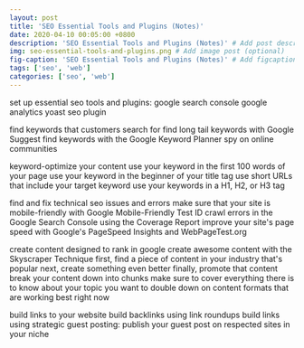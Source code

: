 ```yaml
---
layout: post
title: 'SEO Essential Tools and Plugins (Notes)'
date: 2020-04-10 00:05:00 +0800
description: 'SEO Essential Tools and Plugins (Notes)' # Add post description (optional)
img: seo-essential-tools-and-plugins.png # Add image post (optional)
fig-caption: 'SEO Essential Tools and Plugins (Notes)' # Add figcaption (optional)
tags: ['seo', 'web']
categories: ['seo', 'web']
---
```


set up essential seo tools and plugins:
	google search console
	google analytics
	yoast seo plugin

find keywords that customers search for
	find long tail keywords with Google Suggest
	find keywords with the Google Keyword Planner
	spy on online communities

keyword-optimize your content
	use your keyword in the first 100 words of your page
	use your keyword in the beginner of your title tag
	use short URLs that include your target keyword
	use your keywords in a H1, H2, or H3 tag

find and fix technical seo issues and errors
	make sure that your site is mobile-friendly with Google Mobile-Friendly Test
	ID crawl errors in the Google Search Console using the Coverage Report
	improve your site's page speed with Google's PageSpeed Insights and WebPageTest.org

create content designed to rank in google
	create awesome content with the Skyscraper Technique
		first, find a piece of content in your industry that's popular
		next, create something even better
		finally, promote that content
	break your content down into chunks
	make sure to cover everything there is to know about your topic
	you want to double down on content formats that are working best right now

build links to your website
	build backlinks using link roundups
	build links using strategic guest posting: publish your guest post on respected sites in your niche
	
